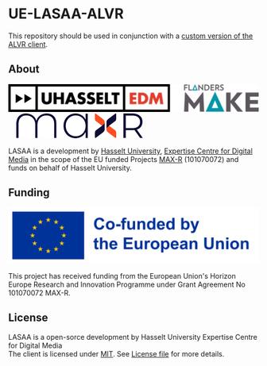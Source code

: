 # UE-LASAA-ALVR

This repository should be used in conjunction with a [custom version of the ALVR client](https://github.com/EDM-Research/ALVR-SpatialAnchors/tree/spatial_anchors).

## About
![](/img/edm_logo.png) &nbsp;&nbsp;&nbsp;
![](/img/Max-R_Logo.png)

LASAA is a development by [Hasselt University](https://www.uhasselt.be/), [Expertise Centre for Digital Media](https://www.uhasselt.be/en/instituten-en/expertise-centre-for-digital-media) in the scope of the EU funded Projects [MAX-R](https://max-r.eu/) (101070072) and funds on behalf of Hasselt University.

## Funding

![Funded by EU](/img/EN_Co-fundedbytheEU_RGB_POS.png)

This project has received funding from the European Union's Horizon Europe Research and Innovation Programme under Grant Agreement No 101070072 MAX-R.


## License
LASAA is a open-sorce development by Hasselt University Expertise Centre for Digital Media  
The client is licensed under [MIT](LICENSE). See [License file](LICENSE) for more details.
